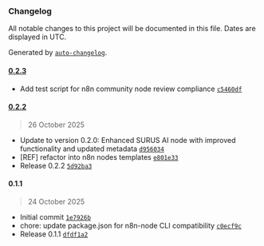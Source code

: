 ### Changelog

All notable changes to this project will be documented in this file. Dates are displayed in UTC.

Generated by [`auto-changelog`](https://github.com/CookPete/auto-changelog).

#### [0.2.3](https://github.com/surus-lat/n8n-nodes-surusai/compare/0.2.2...0.2.3)

- Add test script for n8n community node review compliance [`c5460df`](https://github.com/surus-lat/n8n-nodes-surusai/commit/c5460dfb508f02c608cb8f6904e04714d5da3dd8)

#### [0.2.2](https://github.com/surus-lat/n8n-nodes-surusai/compare/0.1.1...0.2.2)

> 26 October 2025

- Update to version 0.2.0: Enhanced SURUS AI node with improved functionality and updated metadata [`d956034`](https://github.com/surus-lat/n8n-nodes-surusai/commit/d9560342c4f05da7c94a96b541727817c3b8ff09)
- [REF] refactor into n8n nodes templates [`e801e33`](https://github.com/surus-lat/n8n-nodes-surusai/commit/e801e33148eba34dc4a4bd9245ee77984b7eca8c)
- Release 0.2.2 [`5d92ba3`](https://github.com/surus-lat/n8n-nodes-surusai/commit/5d92ba36eef371b5bdd36a2d86114118c1e03f31)

#### 0.1.1

> 24 October 2025

- Initial commit [`1e7926b`](https://github.com/surus-lat/n8n-nodes-surusai/commit/1e7926bb26f276da1049c58a53600137b4218a95)
- chore: update package.json for n8n-node CLI compatibility [`c0ecf9c`](https://github.com/surus-lat/n8n-nodes-surusai/commit/c0ecf9c7cb118efcbdce7afaa597e9474fd0a3c5)
- Release 0.1.1 [`dfdf1a2`](https://github.com/surus-lat/n8n-nodes-surusai/commit/dfdf1a2d090a5f87d24eafdd6344b0c01bac3ac5)
